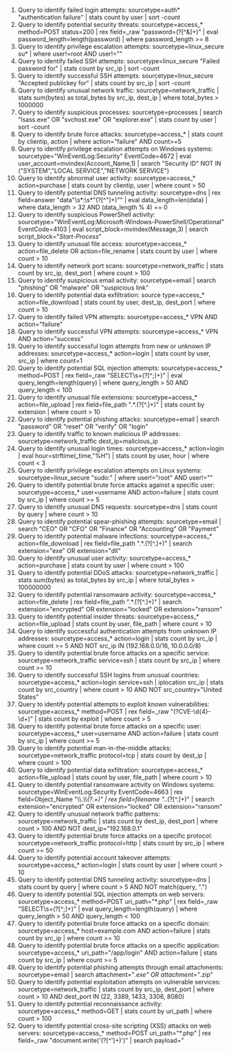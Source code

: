 1. Query to identify failed login attempts:
sourcetype=auth* "authentication failure"
| stats count by user
| sort -count
2. Query to identify potential security threats:
sourcetype=access_* method=POST status=200 |
rex field=_raw "password=(?<password>[^&]+)"
| eval password_length=length(password)
| where password_length >= 8
3. Query to identify privilege escalation attempts:
sourcetype=linux_secure su*
| where user!=root AND user!=""
4. Query to identify failed SSH attempts:
sourcetype=linux_secure "Failed password for"
| stats count by src_ip
| sort -count
5. Query to identify successful SSH attempts:
sourcetype=linux_secure "Accepted publickey for"
| stats count by src_ip
| sort -count
6. Query to identify unusual network traffic:
sourcetype=network_traffic
| stats sum(bytes) as total_bytes by src_ip, dest_ip
| where total_bytes > 1000000
7. Query to identify suspicious processes:
sourcetype=processes
| search "lsass.exe" OR "svchost.exe" OR "explorer.exe"
| stats count by user
| sort -count
8. Query to identify brute force attacks:
sourcetype=access_* | stats count by clientip, action | where action="failure" AND count>=5
9. Query to identify privilege escalation attempts on Windows systems:
sourcetype="WinEventLog:Security" EventCode=4672
| eval user_account=mvindex(Account_Name,1)
| search "Security ID" NOT IN ("SYSTEM","LOCAL SERVICE","NETWORK SERVICE")
10. Query to identify abnormal user activity:
sourcetype=access_* action=purchase
| stats count by clientip, user
| where count > 50
11. Query to identify potential DNS tunneling activity:
sourcetype=dns
| rex field=answer "data\"\s*:\s*\"(?<data>[^\"]+)\""
| eval data_length=len(data)
| where data_length > 32 AND (data_length % 4) == 0
12. Query to identify suspicious PowerShell activity:
sourcetype="WinEventLog:Microsoft-Windows-PowerShell/Operational" EventCode=4103
| eval script_block=mvindex(Message,3)
| search script_block="*Start-Process*"
13. Query to identify unusual file access:
sourcetype=access_* action=file_delete OR action=file_rename
| stats count by user
| where count > 10
14. Query to identify network port scans:
sourcetype=network_traffic
| stats count by src_ip, dest_port
| where count > 100
15. Query to identify suspicious email activity:
sourcetype=email
| search "phishing" OR "malware" OR "suspicious link"
16. Query to identify potential data exfiltration:
source type=access_* action=file_download
| stats count by user, dest_ip, dest_port
| where count > 10
17. Query to identify failed VPN attempts:
sourcetype=access_* VPN AND action="failure"
18. Query to identify successful VPN attempts:
sourcetype=access_* VPN AND action="success"
19. Query to identify successful login attempts from new or unknown IP addresses:
sourcetype=access_* action=login
| stats count by user, src_ip
| where count=1
20. Query to identify potential SQL injection attempts:
sourcetype=access_* method=POST | rex
field=_raw "SELECT\s+(?<query>[^;]+)"
| eval query_length=length(query)
| where query_length > 50 AND query_length < 100
21. Query to identify unusual file extensions:
sourcetype=access_* action=file_upload
| rex field=file_path ".*\.(?<extension>[^\.]+)"
| stats count by extension
| where count > 10
22. Query to identify potential phishing attacks:
sourcetype=email
| search "password" OR "reset" OR "verify" OR "login"
23. Query to identify traffic to known malicious IP addresses:
sourcetype=network_traffic dest_ip=malicious_ip
24. Query to identify unusual login times:
sourcetype=access_* action=login
| eval hour=strftime(_time,"%H")
| stats count by user, hour
| where count < 3
25. Query to identify privilege escalation attempts on Linux systems:
sourcetype=linux_secure "sudo:" |
where user!="root" AND user!=""
26. Query to identify potential brute force attacks against a specific user:
sourcetype=access_* user=username AND action=failure
| stats count by src_ip
| where count >= 5
27. Query to identify unusual DNS requests:
sourcetype=dns |
stats count by query
| where count > 10
28. Query to identify potential spear-phishing attempts:
sourcetype=email
| search "CEO" OR "CFO" OR "Finance" OR "Accounting" OR "Payment"
29. Query to identify potential malware infections:
sourcetype=access_* action=file_download |
rex field=file_path ".*\.(?<extension>[^\.]+)"
| search extension="exe" OR extension="dll"
30. Query to identify unusual user activity:
sourcetype=access_* action=purchase
| stats count by user
| where count > 100
31. Query to identify potential DDoS attacks:
sourcetype=network_traffic
| stats sum(bytes) as total_bytes by src_ip
| where total_bytes > 100000000
32. Query to identify potential ransomware activity:
sourcetype=access_* action=file_delete
| rex field=file_path ".*\.(?<extension>[^\.]+)"
| search extension="encrypted" OR extension="locked" OR extension="ransom"
33. Query to identify potential insider threats:
sourcetype=access_* action=file_upload
| stats count by user, file_path
| where count > 10
34. Query to identify successful authentication attempts from unknown IP addresses:
sourcetype=access_* action=login
| stats count by src_ip
| where count >= 5 AND NOT src_ip IN (192.168.0.0/16, 10.0.0.0/8)
35. Query to identify potential brute force attacks on a specific service:
sourcetype=network_traffic service=ssh
| stats count by src_ip
| where count >= 10
36. Query to identify successful SSH logins from unusual countries:
sourcetype=access_* action=login service=ssh
| iplocation src_ip
| stats count by src_country
| where count > 10 AND NOT src_country="United States"
37. Query to identify potential attempts to exploit known vulnerabilities:
sourcetype=access_* method=POST
| rex field=_raw "(?<exploit>CVE-\d{4}-\d+)"
| stats count by exploit
| where count > 5
38. Query to identify potential brute force attacks on a specific user:
sourcetype=access_* user=username AND action=failure
| stats count by src_ip
| where count >= 5
39. Query to identify potential man-in-the-middle attacks:
sourcetype=network_traffic protocol=tcp
| stats count by dest_ip
| where count > 100
40. Query to identify potential data exfiltration:
sourcetype=access_* action=file_upload
| stats count by user, file_path
| where count > 10
41. Query to identify potential ransomware activity on Windows systems:
sourcetype=WinEventLog:Security EventCode=4663 |
rex field=Object_Name "\\\\.*\\\\(?<filename>.+)"
| rex field=filename ".*\.(?<extension>[^\.]+)"
| search extension="encrypted" OR extension="locked" OR extension="ransom"
42. Query to identify unusual network traffic patterns:
sourcetype=network_traffic
| stats count by dest_ip, dest_port
| where count > 100 AND NOT dest_ip="192.168.0.1"
43. Query to identify potential brute force attacks on a specific protocol:
sourcetype=network_traffic protocol=http
| stats count by src_ip
| where count >= 50
44. Query to identify potential account takeover attempts:
sourcetype=access_* action=login
| stats count by user
| where count > 10
45. Query to identify potential DNS tunneling activity:
sourcetype=dns
| stats count by query
| where count > 5 AND NOT match(query, "\.")
46. Query to identify potential SQL injection attempts on web servers:
sourcetype=access_* method=POST uri_path="*.php"
| rex field=_raw "SELECT\s+(?<query>[^;]+)"
| eval query_length=length(query)
| where query_length > 50 AND query_length < 100
47. Query to identify potential brute force attacks on a specific domain:
sourcetype=access_* host=example.com AND action=failure
| stats count by src_ip
| where count >= 10
48. Query to identify potential brute force attacks on a specific application:
sourcetype=access_* uri_path="/app/login" AND action=failure
| stats count by src_ip
| where count >= 5
49. Query to identify potential phishing attempts through email attachments:
sourcetype=email
| search attachment="*.exe" OR attachment="*.zip"
50. Query to identify potential exploitation attempts on vulnerable services:
sourcetype=network_traffic
| stats count by src_ip, dest_port
| where count > 10 AND dest_port IN (22, 3389, 1433, 3306, 8080)
51. Query to identify potential reconnaissance activity:
sourcetype=access_* method=GET
| stats count by uri_path
| where count > 100
52. Query to identify potential cross-site scripting (XSS) attacks on web servers:
sourcetype=access_* method=POST uri_path="*.php"
| rex field=_raw "document\.write\('(?<payload>[^']+)'\)"
| search payload="<script>"
53. Query to identify potential privilege escalation attempts:
sourcetype=access_* action=privilege_escalation
| stats count by user
| where count > 5
54. Query to identify potential web application attacks:
sourcetype=access_* method=POST uri_path="*.php"
| rex field=_raw "(?<attack>sql_injection|xss|csrf)"
| stats count by attack
| where count > 5
55. Query to identify potential lateral movement attempts:
sourcetype=network_traffic protocol=tcp dest_port=445
| stats count by src_ip, dest_ip
| where count > 10
56. Query to identify potential unauthorized changes to critical files:
sourcetype=access_* action=file_write
| search file_path="*/etc/*" OR file_path="*/var/*"
57. Query to identify potential port scanning activity:
sourcetype=network_traffic protocol=tcp
| stats count by src_ip, dest_port
| where count > 20 AND NOT dest_port IN (22, 3389, 1433, 3306, 8080)
58. Query to identify potential malicious PowerShell activity on Windows systems:
sourcetype=WinEventLog:Windows PowerShell EventCode=4104
| search (New-Object System.Net.WebClient).DownloadString OR (Invoke-WebRequest -Uri)
59. Query to identify potential SQL injection attempts on web servers:
sourcetype=access_* method=POST uri_path="*.php"
| rex field=_raw "SELECT\s+(?<query>[^;]+)"
| eval query_length=length(query)
| where query_length > 100 AND query_length < 200
60. Query to identify potential brute force attacks on a specific domain controller:
sourcetype=WinEventLog:Security EventCode=4625 domain_controller="DC01"
| stats count by src_ip
| where count >= 5
61. Query to identify potential DDoS attacks:
sourcetype=network_traffic
| stats count by src_ip
| where count > 1000
62. Query to identify potential web shell activity:
sourcetype=access_* action=command_execution
| search (echo|print|printf)\s+(base64_decode|eval|gzinflate|str_rot13)
63. Query to identify potential brute force attacks on a specific network device:
sourcetype=cisco:asa |
stats count by src_ip
| where count >= 10
64. Query to identify potential privilege escalation attempts on Linux systems:
sourcetype=access_* action="sudo command"
| stats count by user
| where count >= 10
65. Query to identify potential DNS tunneling activity:
sourcetype=dns
| rex field=_raw "\d{1,3}\.\d{1,3}\.\d{1,3}\.\d{1,3}#(?<query>.+)\s+\(\d+\)\s+type:
(?<type>.+)\s+class: (?<class>.+)\s+[\d\s]+flags: (?<flags>.+)\s+;[\s\S]+response:\s+no error"
| search type="A" AND class="IN" AND flags="rd"
66. Query to identify potential lateral movement attempts using RDP:
sourcetype=WinEventLog:Security EventCode=4624 OR EventCode=4625
| search Logon_Type=10
67. Query to identify potential command and control (C2) traffic:
sourcetype=network_traffic
| stats count by dest_ip
| where count > 500 AND NOT dest_ip IN (192.168.0.0/16, 10.0.0.0/8)
68. Query to identify potential PowerShell Empire activity:
sourcetype=WinEventLog:Windows PowerShell
| search (powershell.exe -nop -w hidden -ep bypass -c)|(iex(new-object
net.webclient).downloadstring)
69. Query to identify potential ransomware activity:
sourcetype=access_* action=file_write
| search file_path="*.crypt" OR file_path="*.locky"
70. Query to identify potential malicious traffic from a specific IP address:
sourcetype=network_traffic src_ip=10.1.1.1
| stats count by dest_ip
| where count > 10
71. Query to identify potential brute force attacks on web applications:
sourcetype=access_* method=POST uri_path="*.php"
| stats count by src_ip
| where count >= 50
72. Query to identify potential unauthorized access attempts to sensitive files:
sourcetype=access_* action=file_read
| search file_path="*/etc/shadow" OR file_path="*/etc/passwd"
73. Query to identify potential lateral movement attempts using SMB:
sourcetype=WinEventLog:Security EventCode=5140
| search Object_Name="*\\ADMIN$" OR Object_Name="*\\C$"
74. Query to identify potential brute force attacks on SSH servers:
sourcetype=linux_secure action=invalid
| stats count by src_ip
| where count >= 10
75. Query to identify potential phishing attacks:
sourcetype=access_* method=POST uri_path="*.php"
| search form_action="http://www.evilsite.com/login.php" AND (input_password=* OR
input_password=*)
76. Query to identify potential command injection attempts on web servers:
sourcetype=access_* method=POST uri_path="*.php"
| rex field=_raw "(?<command>cat|ls|dir)\s+(?<argument>[^;]+)"
| where isnotnull(command) AND isnotnull(argument)
77. Query to identify potential lateral movement attempts using WinRM:
sourcetype=WinEventLog:Microsoft-Windows-WinRM/Operational EventCode=146
| search "winrs: client" AND "is starting a command" AND NOT user="NETWORK SERVICE" AND
NOT user="LocalSystem"
78. Query to identify potential brute force attacks on FTP servers:
sourcetype=access_* method=POST uri_path="*/wp-login.php"
| stats count by src_ip
| where count >= 20
79. Query to identify potential privilege escalation attempts on Windows systems:
sourcetype=WinEventLog:Security EventCode=4688
| search (New_Process_Name="*\\runas.exe" OR New_Process_Name="*\\psexec.exe") AND
NOT User="SYSTEM"
80. Query to identify potential beaconing activity from a compromised host:
sourcetype=network_traffic src_ip=10.1.1.1
| stats count by dest_port
| where count > 1000
81. Query to identify potential brute force attacks on SSH servers (failed login attempts):
sourcetype=linux_secure action=failed
| stats count by src_ip
| where count >= 10
82. Query to identify potential data exfiltration attempts over HTTP:
sourcetype=access_* action=file_download
| search uri_path="*.zip" OR uri_path="*.rar" OR uri_path="*.tgz" OR uri_path="*.tar.gz"
83. Query to identify potential lateral movement attempts using WMI:
sourcetype=WinEventLog:Security EventCode=5861
| search (Operation="ExecQuery" AND QueryLanguage="WQL") OR (Operation="MethodCall"
AND NOT MethodName="GetSecurityDescriptor" AND NOT
MethodName="SetSecurityDescriptor")
84. Query to identify potential brute force attacks on MSSQL servers:
sourcetype=mssql_access action=failed
| stats count by src_ip
| where count >= 10
85. Query to identify potential privilege escalation attempts using PowerShell:
sourcetype=WinEventLog:Microsoft-Windows-PowerShell/Operational EventCode=400
| search "PowerShell pipeline execution details" AND NOT "UserPrincipalName=SYSTEM@*"
AND NOT "UserPrincipalName=NETWORK SERVICE@*"
86. Query to identify potential brute force attacks on email accounts:
sourcetype=exchangeps
| stats count by src_ip
| where count >= 10
87. Query to identify potential lateral movement attempts using RDP (successful logins):
sourcetype=WinEventLog:Security EventCode=4624
| search Logon_Type=10
88. Query to identify potential brute force attacks on MSSQL servers (successful logins):
sourcetype=mssql_access action=success
| stats count by src_ip
| where count >= 10
89. Query to identify potential data exfiltration attempts over FTP:
sourcetype=access_* action=file_upload
| search uri_path="*/ftp" OR uri_path="*/sftp"
90. Query to identify potential lateral movement attempts using SMB (successful
connections):
sourcetype=WinEventLog:Security EventCode=5140
| search Object_Name="*\\ADMIN$" OR Object_Name="*\\C$"
91. Query to identify potential brute force attacks on RDP:
sourcetype=WinEventLog:Security EventCode=4625
| search Logon_Type=10 AND Status="0xC000006D"
92. Query to identify potential brute force attacks on web applications:
sourcetype=access_* method=POST
| stats count by src_ip, uri_path
| where count >= 100
93. Query to identify potential lateral movement attempts using Remote Registry
Service:
sourcetype=WinEventLog:Security EventCode=4663
| search Object_Name="*\\REGISTRY\\MACHINE\\SOFTWARE" AND NOT User="SYSTEM" AND
NOT User="NETWORK SERVICE" AND NOT User="LOCAL SERVICE"
94. Query to identify potential privilege escalation attempts on Linux systems (sudo
usage):
sourcetype=linux_secure "sudo:"
95. Query to identify potential data exfiltration attempts over DNS:
sourcetype=dns
| search query_type=A AND query !="*.google.com" AND query !="*.facebook.com" AND query
!="*.twitter.com" AND query !="*.microsoft.com"
96. Query to identify potential lateral movement attempts using SMB (failed
connections):
sourcetype=WinEventLog:Security EventCode=5152
| search Object_Name="*\\ADMIN$" OR Object_Name="*\\C$" AND Status="0xC000006D"
97. Query to identify potential brute force attacks on MSSQL servers (failed logins):
sourcetype=mssql_access action=failed
| stats count by src_ip
| where count >= 10
98. Query to identify potential data exfiltration attempts over SMTP:
sourcetype=smtp action=send_message
| search recipient!="*@gmail.com" AND recipient!="*@yahoo.com" AND
recipient!="*@hotmail.com" AND recipient!="*@aol.com"
99. Query to identify potential lateral movement attempts using NetBIOS:
sourcetype=WinEventLog:Security EventCode=5719
| search "No Domain Controller is available" OR "This computer was not able to set up a secure
session with a domain controller"
100. Query to identify potential brute force attacks on Telnet servers:
sourcetype=access_* method=POST uri_path="*/telnet"
| stats count by src_ip
| where count >= 10
101. Query to identify potential data exfiltration attempts over FTP:
sourcetype=ftp action=putfile
| stats count by src_ip
| where count >= 10
102. Query to identify potential lateral movement attempts using WMI (failed
connections):
sourcetype=WinEventLog:Security EventCode=5605
| search Object_Name="*\\ROOT\\CIMV2" AND NOT User="SYSTEM"
103. Query to identify potential brute force attacks on SSH servers:
sourcetype=access_* method=POST uri_path="*/ssh"
| stats count by src_ip
| where count >= 10
104. Query to identify potential privilege escalation attempts on Windows systems
(services configuration changes):
sourcetype=WinEventLog:Security EventCode=4697 OR EventCode=7045
| search Image_Path="*\\System32\\*" AND NOT User="SYSTEM"
105. Query to identify potential brute force attacks on SNMP:
sourcetype=snmptrap |
stats count by src_ip
| where count >= 10
106. Query to identify potential data exfiltration attempts over HTTP:
sourcetype=access_* method=POST uri_path="/upload"
| stats count by src_ip
| where count >= 10
107. Query to identify potential lateral movement attempts using DCOM (failed
connections):
sourcetype=WinEventLog:Security EventCode=10009
| search "DCOM was unable to communicate with the computer" AND NOT User="SYSTEM"
108. Query to identify potential brute force attacks on MySQL servers:
sourcetype=mysql_access action=failed
| stats count by src_ip
| where count >= 10
109. Query to identify potential privilege escalation attempts on Windows systems
(scheduled tasks creation):
sourcetype=WinEventLog:Security EventCode=4698
| search "Task Scheduler service found a misconfiguration" AND NOT User="SYSTEM"
110. Query to identify potential data exfiltration attempts over HTTPS:
sourcetype=ssl method=POST
| stats count by src_ip, dest_ip
| where count >= 